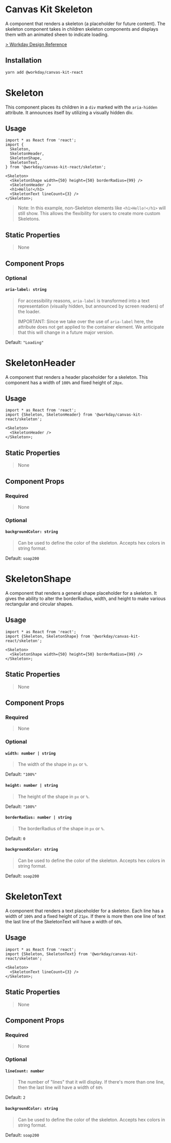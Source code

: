 # Canvas Kit Skeleton

A component that renders a skeleton (a placeholder for future content). The skeleton component takes
in children skeleton components and displays them with an animated sheen to indicate loading.

[> Workday Design Reference](https://design.workday.com/components/indicators/skeleton-loader)

## Installation

```sh
yarn add @workday/canvas-kit-react
```

# Skeleton

This component places its children in a `div` marked with the `aria-hidden` attribute. It announces
itself by utilizing a visually hidden div.

## Usage

```tsx
import * as React from 'react';
import {
  Skeleton,
  SkeletonHeader,
  SkeletonShape,
  SkeletonText,
} from '@workday/canvas-kit-react/skeleton';

<Skeleton>
  <SkeletonShape width={50} height={50} borderRadius={99} />
  <SkeletonHeader />
  <h1>Hello!</h1>
  <SkeletonText lineCount={3} />
</Skeleton>;
```

> Note: In this example, non-Skeleton elements like `<h1>Hello!</h1>` will still show. This allows
> the flexibility for users to create more custom Skeletons.

## Static Properties

> None

## Component Props

### Optional

#### `aria-label: string`

> For accessibility reasons, `aria-label` is transformed into a text representation (visually
> hidden, but announced by screen readers) of the loader.
>
> IMPORTANT: Since we take over the use of `aria-label` here, the attribute does not get applied to
> the container element. We anticipate that this will change in a future major version.

Default: `"Loading"`

# SkeletonHeader

A component that renders a header placeholder for a skeleton. This component has a width of `100%`
and fixed height of `28px`.

## Usage

```tsx
import * as React from 'react';
import {Skeleton, SkeletonHeader} from '@workday/canvas-kit-react/skeleton';

<Skeleton>
  <SkeletonHeader />
</Skeleton>;
```

## Static Properties

> None

## Component Props

### Required

> None

### Optional

#### `backgroundColor: string`

> Can be used to define the color of the skeleton. Accepts hex colors in string format.

Default: `soap200`

# SkeletonShape

A component that renders a general shape placeholder for a skeleton. It gives the ability to alter
the borderRadius, width, and height to make various rectangular and circular shapes.

## Usage

```tsx
import * as React from 'react';
import {Skeleton, SkeletonShape} from '@workday/canvas-kit-react/skeleton';

<Skeleton>
  <SkeletonShape width={50} height={50} borderRadius={99} />
</Skeleton>;
```

## Static Properties

> None

## Component Props

### Required

> None

### Optional

#### `width: number | string`

> The width of the shape in `px` or `%`.

Default: `"100%"`

#### `height: number | string`

> The height of the shape in `px` or `%`.

Default: `"100%"`

#### `borderRadius: number | string`

> The borderRadius of the shape in `px` or `%`.

Default: `0`

#### `backgroundColor: string`

> Can be used to define the color of the skeleton. Accepts hex colors in string format.

Default: `soap200`

# SkeletonText

A component that renders a text placeholder for a skeleton. Each line has a width of `100%` and a
fixed height of `21px`. If there is more then one line of text the last line of the SkeletonText
will have a width of `60%`.

## Usage

```tsx
import * as React from 'react';
import {Skeleton, SkeletonText} from '@workday/canvas-kit-react/skeleton';

<Skeleton>
  <SkeletonText lineCount={3} />
</Skeleton>;
```

## Static Properties

> None

## Component Props

### Required

> None

### Optional

#### `lineCount: number`

> The number of "lines" that it will display. If there's more than one line, then the last line will
> have a width of `60%`

Default: `2`

#### `backgroundColor: string`

> Can be used to define the color of the skeleton. Accepts hex colors in string format.

Default: `soap200`
